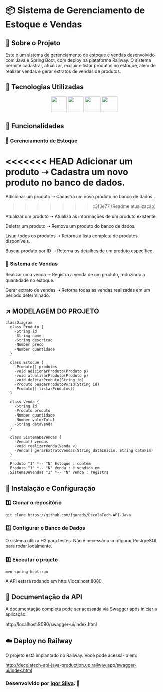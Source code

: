 # 📦 Sistema de Gerenciamento de Estoque e Vendas

## 📌 Sobre o Projeto

Este é um sistema de gerenciamento de estoque e vendas desenvolvido com Java e Spring Boot, com deploy na plataforma Railway. O sistema permite cadastrar, atualizar, excluir e listar produtos no estoque, além de realizar vendas e gerar extratos de vendas de produtos.

## 🚀 Tecnologias Utilizadas

<p align="center">
  <img src="https://cdn.jsdelivr.net/gh/devicons/devicon/icons/java/java-original.svg" width="50">
  <img src="https://cdn.jsdelivr.net/gh/devicons/devicon/icons/spring/spring-original.svg" width="50">
  <img src="https://cdn.jsdelivr.net/gh/devicons/devicon/icons/swagger/swagger-original.svg" width="50">
  <img src="https://railway.app/brand/logo-light.svg" width="50">
</p>

## 📂 Funcionalidades

### 🔹 Gerenciamento de Estoque

<<<<<<< HEAD
Adicionar um produto ➝ Cadastra um novo produto no banco de  dados.
=======
Adicionar um produto ➝ Cadastra um novo produto no banco de dados..
>>>>>>> c3f3e77 (Readme atualização)

Atualizar um produto ➝ Atualiza as informações de um produto existente.

Deletar um produto ➝ Remove um produto do banco de dados.

Listar todos os produtos ➝ Retorna a lista completa de produtos disponíveis.

Buscar produto por ID ➝ Retorna os detalhes de um produto específico.

### 🔹 Sistema de Vendas

Realizar uma venda ➝ Registra a venda de um produto, reduzindo a quantidade no estoque.

Gerar extrato de vendas ➝ Retorna todas as vendas realizadas em um período determinado.

 ## ↗️ MODELAGEM DO PROJETO 
```mermaid
classDiagram
  class Produto {
    -String id
    -String nome
    -String descricao
    -Number preco
    -Number quantidade
  }

  class Estoque {
    -Produto[] produtos
    -void adicionarProduto(Produto p)
    -void atualizarProduto(Produto p)
    -void deletarProduto(String id)
    -Produto buscarProdutoPorId(String id)
    -Produto[] listarProdutos()
  }

  class Venda {
    -String id
    -Produto produto
    -Number quantidade
    -Number valorTotal
    -String dataVenda
  }

  class SistemaDeVendas {
    -Venda[] vendas
    -void realizarVenda(Venda v)
    -Venda[] gerarExtratoVendas(String dataInicio, String dataFim)
  }

  Produto "1" *-- "N" Estoque : contém
  Produto "1" *-- "N" Venda : é vendido em
  SistemaDeVendas "1" *-- "N" Venda : registra
```

## 🔧 Instalação e Configuração

### 1️⃣ Clonar o repositório

    git clone https://github.com/Igoreds/DecolaTech-API-Java

### 2️⃣ Configurar o Banco de Dados

O sistema utiliza H2 para testes. Não é necessário configurar PostgreSQL para rodar localmente.

### 3️⃣ Executar o projeto

    mvn spring-boot:run

A API estará rodando em http://localhost:8080.

## 📜 Documentação da API

A documentação completa pode ser acessada via Swagger após iniciar a aplicação:

http://localhost:8080/swagger-ui/index.html

## ☁️ Deploy no Railway

O projeto está implantado no Railway. Você pode acessá-lo em:

http://decolatech-api-java-production.up.railway.app/swagger-ui/index.html

### Desenvolvido por [Igor Silva](https://github.com/igoreds). 🧡



